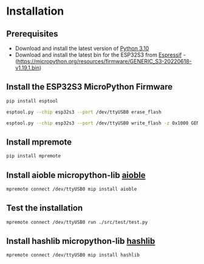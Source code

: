 # Installation

## Prerequisites

- Download and install the latest version of [Python 3.10](https://www.python.org/downloads/)
- Download and install the latest bin for the ESP32S3 from [Espressif](https://micropython.org/download/GENERIC_S3/) - (https://micropython.org/resources/firmware/GENERIC_S3-20220618-v1.19.1.bin)

## Install the ESP32S3 MicroPython Firmware

```bash
pip install esptool
```

```bash
esptool.py --chip esp32s3 --port /dev/ttyUSB0 erase_flash
```

```bash
esptool.py --chip esp32s3 --port /dev/ttyUSB0 write_flash -z 0x1000 GENERIC_S3-20220618-v1.19.1.bin
```

## Install mpremote

```bash
pip install mpremote
```

## Install aioble micropython-lib [aioble](https://github.com/micropython/micropython-lib/tree/master/micropython/bluetooth/aioble)

```bash
mpremote connect /dev/ttyUSB0 mip install aioble
```

## Test the installation

```bash
mpremote connect /dev/ttyUSB0 run ./src/test/test.py
```

## Install hashlib micropython-lib [hashlib](https://docs.micropython.org/en/latest/library/hashlib.html)

```bash
mpremote connect /dev/ttyUSB0 mip install hashlib
```
